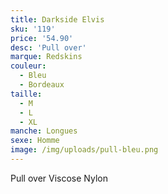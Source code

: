 ```yaml
---
title: Darkside Elvis
sku: '119'
price: '54.90'
desc: 'Pull over'
marque: Redskins
couleur:
  - Bleu
  - Bordeaux
taille:
  - M
  - L
  - XL
manche: Longues
sexe: Homme
image: /img/uploads/pull-bleu.png
---
```

Pull over Viscose Nylon
